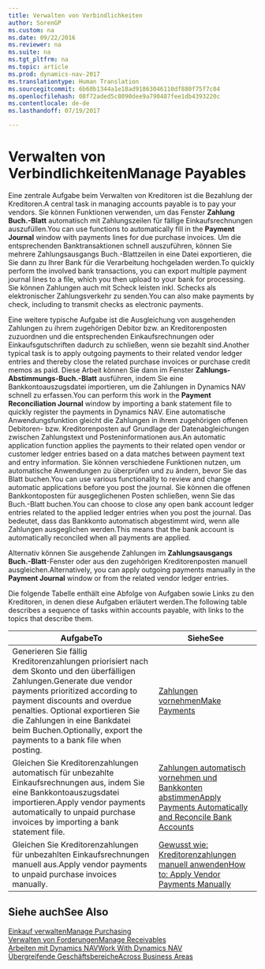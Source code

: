 ```yaml
---
title: Verwalten von Verbindlichkeiten
author: SorenGP
ms.custom: na
ms.date: 09/22/2016
ms.reviewer: na
ms.suite: na
ms.tgt_pltfrm: na
ms.topic: article
ms.prod: dynamics-nav-2017
ms.translationtype: Human Translation
ms.sourcegitcommit: 6b60b1344a1e18ad91863046110df880f75f7c04
ms.openlocfilehash: 08f72aded5c8090dee9a790487fee1db4393220c
ms.contentlocale: de-de
ms.lasthandoff: 07/19/2017

---
```


# <a name="manage-payables"></a><span data-ttu-id="a41f7-102">Verwalten von Verbindlichkeiten</span><span class="sxs-lookup"><span data-stu-id="a41f7-102">Manage Payables</span></span>
<span data-ttu-id="a41f7-103">Eine zentrale Aufgabe beim Verwalten von Kreditoren ist die Bezahlung der Kreditoren.</span><span class="sxs-lookup"><span data-stu-id="a41f7-103">A central task in managing accounts payable is to pay your vendors.</span></span> <span data-ttu-id="a41f7-104">Sie können Funktionen verwenden, um das Fenster **Zahlung Buch.-Blatt** automatisch mit Zahlungszeilen für fällige Einkaufsrechnungen auszufüllen.</span><span class="sxs-lookup"><span data-stu-id="a41f7-104">You can use functions to automatically fill in the **Payment Journal** window with payments lines for due purchase invoices.</span></span> <span data-ttu-id="a41f7-105">Um die entsprechenden Banktransaktionen schnell auszuführen, können Sie mehrere Zahlungsausgangs Buch.-Blattzeilen in eine Datei exportieren, die Sie dann zu Ihrer Bank für die Verarbeitung hochgeladen werden.</span><span class="sxs-lookup"><span data-stu-id="a41f7-105">To quickly perform the involved bank transactions, you can export multiple payment journal lines to a file, which you then upload to your bank for processing.</span></span> <span data-ttu-id="a41f7-106">Sie können Zahlungen auch mit Scheck leisten inkl. Schecks als elektronischer Zahlungsverkehr zu senden.</span><span class="sxs-lookup"><span data-stu-id="a41f7-106">You can also make payments by check, including to transmit checks as electronic payments.</span></span>

<span data-ttu-id="a41f7-107">Eine weitere typische Aufgabe ist die Ausgleichung von ausgehenden Zahlungen zu ihrem zugehörigen Debitor bzw. an Kreditorenposten zuzuordnen und die entsprechenden Einkaufsrechnungen oder Einkaufsgutschriften dadurch zu schließen, wenn sie bezahlt sind.</span><span class="sxs-lookup"><span data-stu-id="a41f7-107">Another typical task is to apply outgoing payments to their related vendor ledger entries and thereby close the related purchase invoices or purchase credit memos as paid.</span></span> <span data-ttu-id="a41f7-108">Diese Arbeit können Sie dann im Fenster **Zahlungs-Abstimmungs-Buch.-Blatt** ausführen, indem Sie eine Bankkontoauszugsdatei importieren, um die Zahlungen in Dynamics NAV schnell zu erfassen.</span><span class="sxs-lookup"><span data-stu-id="a41f7-108">You can perform this work in the **Payment Reconciliation Journal** window by importing a bank statement file to quickly register the payments in Dynamics NAV.</span></span> <span data-ttu-id="a41f7-109">Eine automatische Anwendungsfunktion gleicht die Zahlungen in ihrem zugehörigen offenen Debitoren- bzw. Kreditorenposten auf Grundlage der Datenabgleichungen zwischen Zahlungstext und Posteninformationen aus.</span><span class="sxs-lookup"><span data-stu-id="a41f7-109">An automatic application function applies the payments to their related open vendor or customer ledger entries based on a data matches between payment text and entry information.</span></span> <span data-ttu-id="a41f7-110">Sie können verschiedene Funktionen nutzen, um automatische Anwendungen zu überprüfen und zu ändern, bevor Sie das Blatt buchen.</span><span class="sxs-lookup"><span data-stu-id="a41f7-110">You can use various functionality to review and change automatic applications before you post the journal.</span></span> <span data-ttu-id="a41f7-111">Sie können die offenen Bankkontoposten für ausgeglichenen Posten schließen, wenn Sie das Buch.-Blatt buchen.</span><span class="sxs-lookup"><span data-stu-id="a41f7-111">You can choose to close any open bank account ledger entries related to the applied ledger entries when you post the journal.</span></span> <span data-ttu-id="a41f7-112">Das bedeutet, dass das Bankkonto automatisch abgestimmt wird, wenn alle Zahlungen ausgeglichen werden.</span><span class="sxs-lookup"><span data-stu-id="a41f7-112">This means that the bank account is automatically reconciled when all payments are applied.</span></span>

<span data-ttu-id="a41f7-113">Alternativ können Sie ausgehende Zahlungen im **Zahlungsausgangs Buch.-Blatt**-Fenster oder aus den zugehörigen Kreditorenposten manuell ausgleichen.</span><span class="sxs-lookup"><span data-stu-id="a41f7-113">Alternatively, you can apply outgoing payments manually in the **Payment Journal** window or from the related vendor ledger entries.</span></span>

<span data-ttu-id="a41f7-114">Die folgende Tabelle enthält eine Abfolge von Aufgaben sowie Links zu den Kreditoren, in denen diese Aufgaben erläutert werden.</span><span class="sxs-lookup"><span data-stu-id="a41f7-114">The following table describes a sequence of tasks within accounts payable, with links to the topics that describe them.</span></span>

|<span data-ttu-id="a41f7-115">Aufgabe</span><span class="sxs-lookup"><span data-stu-id="a41f7-115">To</span></span> |<span data-ttu-id="a41f7-116">Siehe</span><span class="sxs-lookup"><span data-stu-id="a41f7-116">See</span></span> |
|---|----|
|<span data-ttu-id="a41f7-117">Generieren Sie fällig Kreditorenzahlungen priorisiert nach dem Skonto und den überfälligen Zahlungen.</span><span class="sxs-lookup"><span data-stu-id="a41f7-117">Generate due vendor payments prioritized according to payment discounts and overdue penalties.</span></span> <span data-ttu-id="a41f7-118">Optional exportieren Sie die Zahlungen in eine Bankdatei beim Buchen.</span><span class="sxs-lookup"><span data-stu-id="a41f7-118">Optionally, export the payments to a bank file when posting.</span></span>|[<span data-ttu-id="a41f7-119">Zahlungen vornehmen</span><span class="sxs-lookup"><span data-stu-id="a41f7-119">Make Payments</span></span>](payables-make-payments.md)|
|<span data-ttu-id="a41f7-120">Gleichen Sie Kreditorenzahlungen automatisch für unbezahlte Einkaufsrechnungen aus, indem Sie eine Bankkontoauszugsdatei importieren.</span><span class="sxs-lookup"><span data-stu-id="a41f7-120">Apply vendor payments automatically to unpaid purchase invoices by importing a bank statement file.</span></span>|[<span data-ttu-id="a41f7-121">Zahlungen automatisch vornehmen und Bankkonten abstimmen</span><span class="sxs-lookup"><span data-stu-id="a41f7-121">Apply Payments Automatically and Reconcile Bank Accounts</span></span>](receivables-apply-payments-auto-reconcile-bank-accounts.md)|
|<span data-ttu-id="a41f7-122">Gleichen Sie Kreditorenzahlungen für unbezahlten Einkaufsrechnungen manuell aus.</span><span class="sxs-lookup"><span data-stu-id="a41f7-122">Apply vendor payments to unpaid purchase invoices manually.</span></span>|[<span data-ttu-id="a41f7-123">Gewusst wie: Kreditorenzahlungen manuell anwenden</span><span class="sxs-lookup"><span data-stu-id="a41f7-123">How to: Apply Vendor Payments Manually</span></span>](payables-how-apply-purchase-transactions-manually.md)|

## <a name="see-also"></a><span data-ttu-id="a41f7-124">Siehe auch</span><span class="sxs-lookup"><span data-stu-id="a41f7-124">See Also</span></span>
[<span data-ttu-id="a41f7-125">Einkauf verwalten</span><span class="sxs-lookup"><span data-stu-id="a41f7-125">Manage Purchasing</span></span>](purchasing-manage-purchasing.md)  
[<span data-ttu-id="a41f7-126">Verwalten von Forderungen</span><span class="sxs-lookup"><span data-stu-id="a41f7-126">Manage Receivables</span></span>](receivables-manage-receivables.md)  
[<span data-ttu-id="a41f7-127">Arbeiten mit Dynamics NAV</span><span class="sxs-lookup"><span data-stu-id="a41f7-127">Work With Dynamics NAV</span></span>](ui-work-product.md)  
[<span data-ttu-id="a41f7-128">Übergreifende Geschäftsbereiche</span><span class="sxs-lookup"><span data-stu-id="a41f7-128">Across Business Areas</span></span>](ui-across-business-areas.md)

